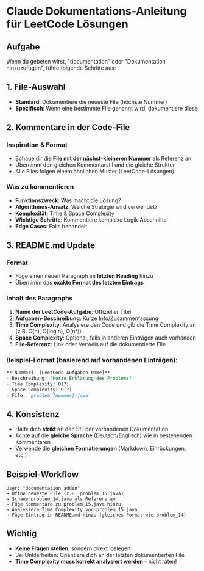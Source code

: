 # Claude Dokumentations-Anleitung für LeetCode Lösungen

## Aufgabe
Wenn du gebeten wirst, "documentation" oder "Dokumentation hinzuzufügen", führe folgende Schritte aus:

## 1. File-Auswahl
- **Standard**: Dokumentiere die neueste File (höchste Nummer)
- **Spezifisch**: Wenn eine bestimmte File genannt wird, dokumentiere diese

## 2. Kommentare in der Code-File

### Inspiration & Format
- Schaue dir die **File mit der nächst-kleineren Nummer** als Referenz an
- Übernimm den gleichen Kommentarstil und die gleiche Struktur
- Alle Files folgen einem ähnlichen Muster (LeetCode-Lösungen)

### Was zu kommentieren
- **Funktionszweck**: Was macht die Lösung?
- **Algorithmus-Ansatz**: Welche Strategie wird verwendet?
- **Komplexität**: Time & Space Complexity
- **Wichtige Schritte**: Kommentiere komplexe Logik-Abschnitte
- **Edge Cases**: Falls behandelt

## 3. README.md Update

### Format
- Füge einen neuen Paragraph im **letzten Heading** hinzu
- Übernimm das **exakte Format des letzten Eintrags**

### Inhalt des Paragraphs
1. **Name der LeetCode-Aufgabe**: Offizieller Titel
2. **Aufgaben-Beschreibung**: Kurze Info/Zusammenfassung
3. **Time Complexity**: Analysiere den Code und gib die Time Complexity an (z.B. O(n), O(log n), O(n²))
4. **Space Complexity**: Optional, falls in anderen Einträgen auch vorhanden
5. **File-Referenz**: Link oder Verweis auf die dokumentierte File

### Beispiel-Format (basierend auf vorhandenen Einträgen):
```markdown
**[Nummer]. [LeetCode Aufgaben-Name]**
- Beschreibung: [Kurze Erklärung des Problems]
- Time Complexity: O(?)
- Space Complexity: O(?)
- File: `problem_[nummer].java`
```

## 4. Konsistenz
- Halte dich **strikt** an den Stil der vorhandenen Dokumentation
- Achte auf die **gleiche Sprache** (Deutsch/Englisch) wie in bestehenden Kommentaren
- Verwende die **gleichen Formatierungen** (Markdown, Einrückungen, etc.)

## Beispiel-Workflow
```
User: "documentation adden"
→ Öffne neueste File (z.B. problem_15.java)
→ Schaue problem_14.java als Referenz an
→ Füge Kommentare zu problem_15.java hinzu
→ Analysiere Time Complexity von problem_15.java
→ Füge Eintrag in README.md hinzu (gleiches Format wie problem_14)
```

## Wichtig
- **Keine Fragen stellen**, sondern direkt loslegen
- Bei Unklarheiten: Orientiere dich an der letzten dokumentierten File
- **Time Complexity muss korrekt analysiert werden** - nicht raten!